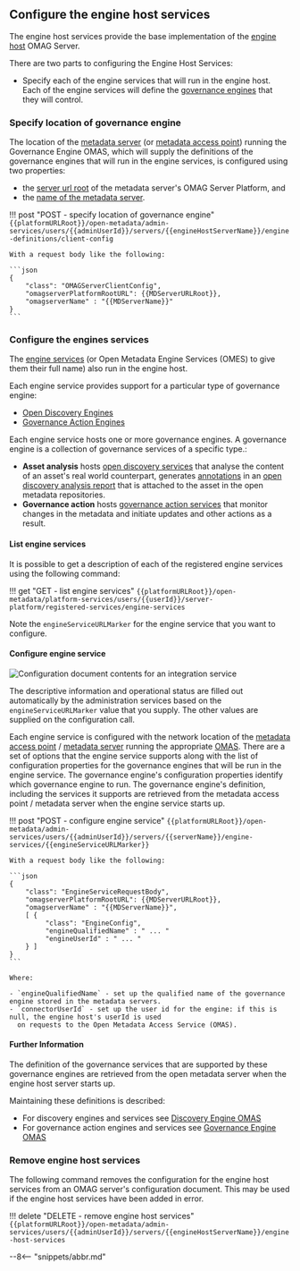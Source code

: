 <!-- SPDX-License-Identifier: CC-BY-4.0 -->
<!-- Copyright Contributors to the Egeria project. -->

## Configure the engine host services

The engine host services provide the base implementation of
the [engine host](/egeria/concepts/engine-host) OMAG Server.

There are two parts to configuring the Engine Host Services:

* Specify each of the engine services that will run in the
  engine host.  Each of the engine services will define the
  [governance engines](../../../access-services/governance-engine/docs/concepts/governance-service.md)
  that they will control.  

### Specify location of governance engine

The location of the [metadata server](/egeria/concepts/metadata-server) (or [metadata access point](/egeria/concepts/metadata-access-point))
running the Governance Engine OMAS, which will supply the definitions of the governance engines
that will run in the engine services, is configured using two properties:

- the [server url root](/egeria/concepts/omag-server/#platform-url-root)
  of the metadata server's OMAG Server Platform, and
- the [name of the metadata server](/egeria/concepts/omag-server/#server-name).

!!! post "POST - specify location of governance engine"
    ```
    {{platformURLRoot}}/open-metadata/admin-services/users/{{adminUserId}}/servers/{{engineHostServerName}}/engine-definitions/client-config
    ```

    With a request body like the following:

    ```json
    {
        "class": "OMAGServerClientConfig",
        "omagserverPlatformRootURL": {{MDServerURLRoot}},
        "omagserverName" : "{{MDServerName}}"
    }
    ```

### Configure the engines services

The [engine services](/egeria/services/omes) (or Open Metadata Engine Services (OMES) to give them
their full name) also run in the engine host.

Each engine service provides support for a particular type of governance engine:

- [Open Discovery Engines](/egeria/frameworks/odf)
- [Governance Action Engines](/egeria/frameworks/gaf)

Each engine service hosts one or more governance engines. A governance engine is a collection
of governance services of a specific type.:

- **Asset analysis** hosts [open discovery services](/egeria/frameworks/odf/discovery-engine)
  that analyse the content of an asset's real world counterpart,
  generates [annotations](/egeria/frameworks/odf/discovery-annotation)
  in an [open discovery analysis report](/egeria/frameworks/odf/discovery-analysis-report)
  that is attached to the asset in the open metadata repositories.
- **Governance action** hosts [governance action services](/egeria/frameworks/odf/governance-action-service)
  that monitor changes in the metadata and initiate updates and other actions as a result.

#### List engine services

It is possible to get a description of each of the registered engine services using the following command:

!!! get "GET - list engine services"
    ```
    {{platformURLRoot}}/open-metadata/platform-services/users/{{userId}}/server-platform/registered-services/engine-services
    ```

Note the `engineServiceURLMarker` for the engine service that you want to configure.

#### Configure engine service

![Configuration document contents for an integration service](engine-service-config.png)

The descriptive information and operational status are filled out automatically by the
administration services based on the `engineServiceURLMarker` value that you supply.
The other values are supplied on the configuration call.

Each engine service is configured with the network location of the
[metadata access point](/egeria/concepts/metadata-access-point) /
[metadata server](/egeria/concepts/metadata-server)
running the appropriate [OMAS](/egeria/services/omas).
There are a set of options that the engine service supports
along with the list of configuration properties for the governance engines that will be run in the
engine service.
The governance engine's configuration properties identify which governance engine to
run. The governance engine's definition, including the services it supports
are retrieved from the metadata access point / metadata server when the
engine service starts up.

!!! post "POST - configure engine service"
    ```
    {{platformURLRoot}}/open-metadata/admin-services/users/{{adminUserId}}/servers/{{serverName}}/engine-services/{{engineServiceURLMarker}}
    ```

    With a request body like the following:

    ```json
    {
        "class": "EngineServiceRequestBody",
        "omagserverPlatformRootURL": {{MDServerURLRoot}},
        "omagserverName" : "{{MDServerName}}",
        [ {
             "class": "EngineConfig",
             "engineQualifiedName" : " ... "             
             "engineUserId" : " ... "
        } ]
    }
    ```

    Where:

    - `engineQualifiedName` - set up the qualified name of the governance engine stored in the metadata servers.
    - `connectorUserId` - set up the user id for the engine: if this is null, the engine host's userId is used
      on requests to the Open Metadata Access Service (OMAS).

#### Further Information

The definition of the governance services
that are supported by these governance engines are retrieved from
the open metadata server when the engine host server starts up.

Maintaining these definitions is described:

- For discovery engines and services see [Discovery Engine OMAS](/egeria/services/omas/discovery-engine)
- For governance action engines and services see [Governance Engine OMAS](/egeria/services/omas/governance-engine)

### Remove engine host services

The following command removes the configuration for the engine host services from an
OMAG server's configuration document. This may be used if the engine host services have been
added in error.

!!! delete "DELETE - remove engine host services"
    ```
    {{platformURLRoot}}/open-metadata/admin-services/users/{{adminUserId}}/servers/{{engineHostServerName}}/engine-host-services
    ```

--8<-- "snippets/abbr.md"
